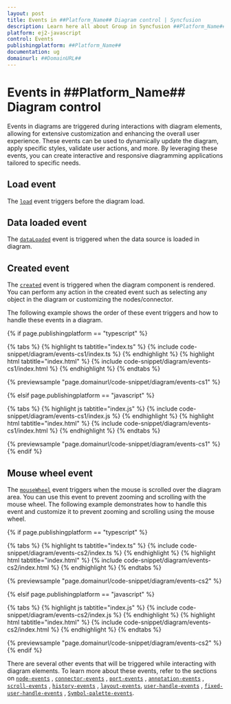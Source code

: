 ```yaml
---
layout: post
title: Events in ##Platform_Name## Diagram control | Syncfusion
description: Learn here all about Group in Syncfusion ##Platform_Name## Diagram control of Syncfusion Essential JS 2 and more.
platform: ej2-javascript
control: Events 
publishingplatform: ##Platform_Name##
documentation: ug
domainurl: ##DomainURL##
---
```


# Events in ##Platform_Name## Diagram control

Events in diagrams are triggered during interactions with diagram elements, allowing for extensive customization and enhancing the overall user experience. These events can be used to dynamically update the diagram, apply specific styles, validate user actions, and more. By leveraging these events, you can create interactive and responsive diagramming applications tailored to specific needs.

## Load event

The [`load`](../api/diagram/iLoadEventArgs/) event triggers before the diagram load.

## Data loaded event

The [`dataLoaded`](../api/diagram/iDataLoadedEventArgs/) event is triggered when the data source is loaded in diagram.

## Created event

The [`created`](../api/diagram/#created) event is triggered when the diagram component is rendered. You can perform any action in the created event such as selecting any object in the diagram or customizing the nodes/connector.

The following example shows the order of these event triggers and how to handle these events in a diagram.


{% if page.publishingplatform == "typescript" %}

 {% tabs %}
{% highlight ts tabtitle="index.ts" %}
{% include code-snippet/diagram/events-cs1/index.ts %}
{% endhighlight %}
{% highlight html tabtitle="index.html" %}
{% include code-snippet/diagram/events-cs1/index.html %}
{% endhighlight %}
{% endtabs %}
        
{% previewsample "page.domainurl/code-snippet/diagram/events-cs1" %}

{% elsif page.publishingplatform == "javascript" %}

{% tabs %}
{% highlight js tabtitle="index.js" %}
{% include code-snippet/diagram/events-cs1/index.js %}
{% endhighlight %}
{% highlight html tabtitle="index.html" %}
{% include code-snippet/diagram/events-cs1/index.html %}
{% endhighlight %}
{% endtabs %}

{% previewsample "page.domainurl/code-snippet/diagram/events-cs1" %}
{% endif %}

## Mouse wheel event

The [`mouseWheel`](../api/diagram/iMouseWheelEventArgs/) event triggers when the mouse is scrolled over the diagram area. You can use this event to prevent zooming and scrolling with the mouse wheel. The following example demonstrates how to handle this event and customize it to prevent zooming and scrolling using the mouse wheel.


{% if page.publishingplatform == "typescript" %}

 {% tabs %}
{% highlight ts tabtitle="index.ts" %}
{% include code-snippet/diagram/events-cs2/index.ts %}
{% endhighlight %}
{% highlight html tabtitle="index.html" %}
{% include code-snippet/diagram/events-cs2/index.html %}
{% endhighlight %}
{% endtabs %}
        
{% previewsample "page.domainurl/code-snippet/diagram/events-cs2" %}

{% elsif page.publishingplatform == "javascript" %}

{% tabs %}
{% highlight js tabtitle="index.js" %}
{% include code-snippet/diagram/events-cs2/index.js %}
{% endhighlight %}
{% highlight html tabtitle="index.html" %}
{% include code-snippet/diagram/events-cs2/index.html %}
{% endhighlight %}
{% endtabs %}

{% previewsample "page.domainurl/code-snippet/diagram/events-cs2" %}
{% endif %}


There are several other events that will be triggered while interacting with diagram elements. To learn more about these events, refer to the sections on [`node-events`](./nodes-events.md) , [`connector-events`](./connector-events.md) , [`port-events`](./ports-interaction.md/#events) , [`annotation-events`](./label-events.md) , [`scroll-events`](./scroll-settings.md/#scroll-change-event) , [`history-events`](./undo-redo.md/#history-change-event) , [`layout-events`](./layout-event.md), [`user-handle-events`](./user-handle.md/#user-handle-events) , [`fixed-user-handle-events`](./user-handle.md/#fixed-user-handle-events) , [`Symbol-palette-events`](./palette-events.md).



